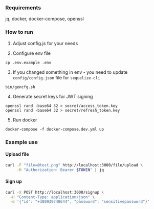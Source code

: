 ### Requirements

jq, docker, docker-compose, openssl

### How to run 

1. Adjust config.js for your needs

2. Configure env file

```
cp .env.example .env 
```

3. If you changed something in env - you need to update `config/config.json` file for `sequelize-cli`

```
bin/gencfg.sh
```

4. Generate secret keys for JWT signing

```
openssl rand -base64 32 > secret/access_token.key
openssl rand -base64 32 > secret/refresh_token.key
```
5. Run docker

```
docker-compose -f docker-compose.dev.yml up
```


### Example use

#### Upload file
```bash
curl -F "file=@test.png" http://localhost:3000/file/upload \
     -H "Authorization: Bearer $TOKEN" | jq
```
#### Sign up 
```bash
curl -X POST http://localhost:3000/signup \
  -H "Content-Type: application/json" \
  -d '{"id": "+380939748644", "password": "sensitivepassword"}'
```
